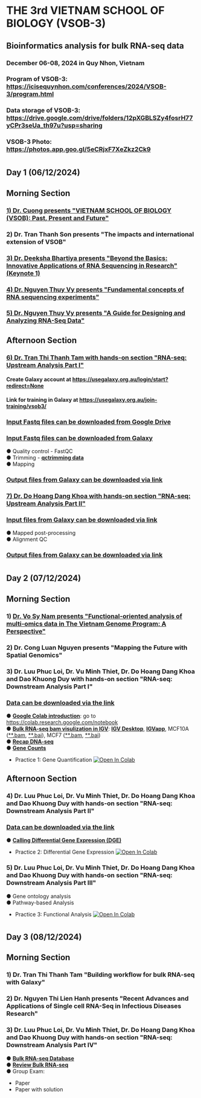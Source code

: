 # THE 3rd VIETNAM SCHOOL OF BIOLOGY (VSOB-3)
## Bioinformatics analysis for bulk RNA-seq data
### December 06-08, 2024 in Quy Nhon, Vietnam
###
### Program of VSOB-3: https://icisequynhon.com/conferences/2024/VSOB-3/program.html
### Data storage of VSOB-3: https://drive.google.com/drive/folders/12pXGBLSZy4fosrH77yCPr3seUa_th97u?usp=sharing
### VSOB-3 Photo: https://photos.app.goo.gl/5eCRjxF7XeZkz2Ck9
#
## Day 1 (06/12/2024)
## Morning Section
### [**1) Dr. Cuong presents "VIETNAM SCHOOL OF BIOLOGY (VSOB): Past, Present and Future"**](https://github.com/luuloi/VSOB3_bulk_RNA-seq/blob/d29ef639ea3bae0c557753d6c8d4ef70033b8224/Day1_20241206/VSOB-intro_Dr_Cuong.pdf)
### 2) Dr. Tran Thanh Son presents "The impacts and international extension of VSOB"
### [**3) Dr. Deeksha Bhartiya presents "Beyond the Basics: Innovative Applications of RNA Sequencing in Research" (Keynote 1)**](https://github.com/luuloi/VSOB3_bulk_RNA-seq/blob/97672e51d70ee2e5bab0288eac808616ac721a2d/Day1_20241206/Invited_Talks_RNAseq-Talk-VSOB3-DeekshaBhartiya.pdf)
### [**4) Dr. Nguyen Thuy Vy presents "Fundamental concepts of RNA sequencing experiments"**](https://github.com/luuloi/VSOB3_bulk_RNA-seq/blob/7b8475a86b3391a21b4444516639eb617313a9a3/Day1_20241206/VSOB3-NTVy-FundamentalConcepts.pdf)
### [**5) Dr. Nguyen Thuy Vy presents "A Guide for Designing and Analyzing RNA-Seq Data"**](https://github.com/luuloi/VSOB3_bulk_RNA-seq/blob/7b8475a86b3391a21b4444516639eb617313a9a3/Day1_20241206/VSOB3-NTVy-ExpDesign.pdf)
## Afternoon Section
### [**6) Dr. Tran Thi Thanh Tam with hands-on section "RNA-seq: Upstream Analysis Part I"**](https://github.com/luuloi/VSOB3_bulk_RNA-seq/blob/c85de92dedf1be0657ce446a7a05ef33513db356/Day1_20241206/03-VSOB3_RNA_seq_Upstream_Analysis_partI_Tam_Tran_part1.pdf)
#### Create Galaxy account at https://usegalaxy.org.au/login/start?redirect=None
#### Link for training in Galaxy at https://usegalaxy.org.au/join-training/vsob3/
### [**Input Fastq files can be downloaded from Google Drive**](https://drive.google.com/drive/folders/14k-lzmrjOdmzaA2a6vyQZwnoL6i_ABEa?usp=sharing)
### [**Input Fastq files can be downloaded from Galaxy**](https://usegalaxy.org.au/u/tam-tran/h/rnaseq-raw-data)
● Quality control - FastQC\
● Trimming - [**qctrimming data**](https://usegalaxy.org.au/u/tam-tran/w/rnaseqqctrimmingmapping)\
● Mapping
### [**Output files from Galaxy can be downloaded via link**](https://usegalaxy.org.au/u/tam-tran/h/rnasequpstreamtest)
### [**7) Dr. Do Hoang Dang Khoa with hands-on section "RNA-seq: Upstream Analysis Part II"**](https://github.com/luuloi/VSOB3_bulk_RNA-seq/blob/4c740a26222f448eddaa83fffde79a4574585ade/Day1_20241206/RNASeq_UPSTREAM_ANALYSIS_PART2.pptx)
### [**Input files from Galaxy can be downloaded via link**](https://usegalaxy.org.au/u/tam-tran/h/rnasequpstreamtest)
● Mapped post-processing\
● Alignment QC
### [**Output files from Galaxy can be downloaded via link**](https://usegalaxy.org.au/published/history?id=06790bbe3b46aec0)
#
#
## Day 2 (07/12/2024)
## Morning Section
### 1) [**Dr. Vo Sy Nam presents "Functional-oriented analysis of multi-omics data in The Vietnam Genome Program: A Perspective"**](https://github.com/luuloi/VSOB3_bulk_RNA-seq/blob/d5ca9b274730b1898f118f6785c2ceb71f1f4a8a/Day2_20241207/Invited_Nam%20Sy%20Vo-VSOB-VGP-public.pdf)
### 2) Dr. Cong Luan Nguyen presents "Mapping the Future with Spatial Genomics"
### 3) Dr. Luu Phuc Loi, Dr. Vu Minh Thiet, Dr. Do Hoang Dang Khoa and Dao Khuong Duy with hands-on section "RNA-seq: Downstream Analysis Part I"
### [**Data can be downloaded via the link**](https://drive.google.com/drive/folders/18MYkREbWRh5JZLFii8jJQ7_4RfT8qa0z?usp=sharing)
● [**Google Colab introduction**](https://github.com/luuloi/VSOB3_bulk_RNA-seq/blob/65a1d856433e7620d92041cb61e480c39b658ba0/Day2_20241207/An_Introduction_to_Google_Colab_by_Adrian_Dolinay_Medium.pdf): go to https://colab.research.google.com/notebook \
● [**Bulk RNA-seq bam visulization in IGV**](https://github.com/luuloi/VSOB3_bulk_RNA-seq/blob/e7b9d49c9642e1cd7df5e4acb454b604fa8c28a1/Day2_20241207/IGV_bulk_RNASeq.pdf): [**IGV Desktop**](https://igv.org/doc/desktop/#DownloadPage/), [**IGVapp**](https://igv.org/app/), MCF10A ([**.bam](https://github.com/luuloi/VSOB3_bulk_RNA-seq/blob/5d878910befbd89ada42c6d6693058f284c30968/Day2_20241207/MCF10A_DNMT3A.bam), [**.bai](https://github.com/luuloi/VSOB3_bulk_RNA-seq/blob/5d878910befbd89ada42c6d6693058f284c30968/Day2_20241207/MCF10A_DNMT3A.bam.bai)), MCF7 ([**.bam](https://github.com/luuloi/VSOB3_bulk_RNA-seq/blob/5d878910befbd89ada42c6d6693058f284c30968/Day2_20241207/MCF7_DNMT3A.bam), [**.bai](https://github.com/luuloi/VSOB3_bulk_RNA-seq/blob/5d878910befbd89ada42c6d6693058f284c30968/Day2_20241207/MCF7_DNMT3A.bam.bai))\
● [**Recap DNA-seq**](https://github.com/luuloi/VSOB3_bulk_RNA-seq/blob/b84436d228835d9264a5cd6106d44250c4fd6d6b/Day2_20241207/Introduction_DNA-seq.pdf) \
● [**Gene Counts**](https://github.com/luuloi/VSOB3_bulk_RNA-seq/blob/main/Day2_20241207/Gene_Quantification.pdf)
- Practice 1: Gene Quantification [![Open In Colab](https://colab.research.google.com/assets/colab-badge.svg)](https://colab.research.google.com/drive/1HhlDZbwF9hQwqzJNqNrOAKjTwylG6iAv?usp=sharing)

##
## Afternoon Section
### 4) Dr. Luu Phuc Loi, Dr. Vu Minh Thiet, Dr. Do Hoang Dang Khoa and Dao Khuong Duy with hands-on section "RNA-seq: Downstream Analysis Part II"
### [**Data can be downloaded via the link**](https://drive.google.com/drive/folders/18MYkREbWRh5JZLFii8jJQ7_4RfT8qa0z?usp=sharing)
● [**Calling Differential Gene Expression (DGE)**](https://colab.research.google.com/drive/1JcPoLnZtEZoJH9z6M1_ViP23tN9vOUVf?usp=sharing)
- Practice 2: Differential Gene Expression [![Open In Colab](https://colab.research.google.com/assets/colab-badge.svg)](https://colab.research.google.com/drive/1JcPoLnZtEZoJH9z6M1_ViP23tN9vOUVf?usp=sharing) 

###
### 5) Dr. Luu Phuc Loi, Dr. Vu Minh Thiet, Dr. Do Hoang Dang Khoa and Dao Khuong Duy with hands-on section "RNA-seq: Downstream Analysis Part III"
● Gene ontology analysis \
● Pathway-based Analysis
- Practice 3: Functional Analysis [![Open In Colab](https://colab.research.google.com/assets/colab-badge.svg)](https://colab.research.google.com/drive/1uvY0IK2Dl75L61A0KEkXAIad3DDaEOMp?usp=sharing)

#
#
## Day 3 (08/12/2024)
## Morning Section
### 1) Dr. Tran Thi Thanh Tam "Building workflow for bulk RNA-seq with Galaxy"
### 2) Dr. Nguyen Thi Lien Hanh presents "Recent Advances and Applications of Single cell RNA-Seq in Infectious Diseases Research"
### 3) Dr. Luu Phuc Loi, Dr. Vu Minh Thiet, Dr. Do Hoang Dang Khoa and Dao Khuong Duy with hands-on section "RNA-seq: Downstream Analysis Part IV"
● [**Bulk RNA-seq Database**](https://github.com/luuloi/VSOB3_bulk_RNA-seq/blob/8ee4411ab91c8e3d722588c160f05abd63c9b202/Day3_20241208/Best_Practice_for_Bulk_RNA-seq_analysis_20241208_final.pptx) \
● [**Review Bulk RNA-seq**](https://github.com/luuloi/VSOB3_bulk_RNA-seq/blob/8ee4411ab91c8e3d722588c160f05abd63c9b202/Day3_20241208/Best_Practice_for_Bulk_RNA-seq_analysis_20241208_final.pptx) \
● Group Exam: 
- Paper
- Paper with solution

